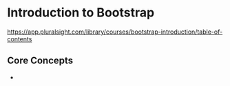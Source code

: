 # Introduction to Bootstrap
https://app.pluralsight.com/library/courses/bootstrap-introduction/table-of-contents

## Core Concepts
- 
